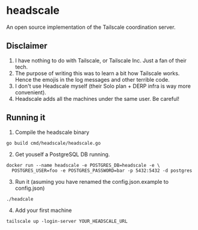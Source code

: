 # headscale
An open source implementation of the Tailscale coordination server.


## Disclaimer

1. I have nothing to do with Tailscale, or Tailscale Inc. Just a fan of their tech.
2. The purpose of writing this was to learn a bit how Tailscale works. Hence the emojis in the log messages and other terrible code.
3. I don't use Headscale myself (their Solo plan + DERP infra is way more convenient).
4. Headscale adds all the machines under the same user. Be careful!


## Running it

1. Compile the headscale binary
  ```
  go build cmd/headscale/headscale.go 
  ```
  
2. Get youself a PostgreSQL DB running. 

  ``` 
  docker run --name headscale -e POSTGRES_DB=headscale -e \
    POSTGRES_USER=foo -e POSTGRES_PASSWORD=bar -p 5432:5432 -d postgres
  ```

3. Run it (asuming you have renamed the config.json.example to config.json)
  ```
  ./headcale
  ```
  
4. Add your first machine
  ```
  tailscale up -login-server YOUR_HEADSCALE_URL
  ```
